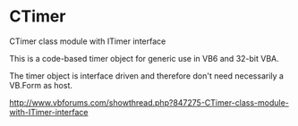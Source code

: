 # CTimer
CTimer class module with ITimer interface

This is a code-based timer object for generic use in VB6 and 32-bit VBA.

The timer object is interface driven and therefore don't need necessarily a VB.Form as host.

http://www.vbforums.com/showthread.php?847275-CTimer-class-module-with-ITimer-interface
